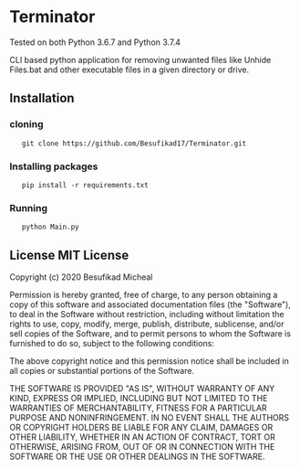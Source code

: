 # Terminator

Tested on both Python 3.6.7 and Python 3.7.4

CLI based python application for removing unwanted files like Unhide Files.bat and other executable files in a given directory or drive.

## Installation
 
### cloning 
```buildoutcfg
   git clone https://github.com/Besufikad17/Terminator.git
```

### Installing packages
```buildoutcfg
   pip install -r requirements.txt
```

### Running
```buildoutcfg
   python Main.py
```
## License MIT License

Copyright (c) 2020 Besufikad Micheal

Permission is hereby granted, free of charge, to any person obtaining a copy
of this software and associated documentation files (the "Software"), to deal
in the Software without restriction, including without limitation the rights
to use, copy, modify, merge, publish, distribute, sublicense, and/or sell
copies of the Software, and to permit persons to whom the Software is
furnished to do so, subject to the following conditions:

The above copyright notice and this permission notice shall be included in all
copies or substantial portions of the Software.

THE SOFTWARE IS PROVIDED "AS IS", WITHOUT WARRANTY OF ANY KIND, EXPRESS OR
IMPLIED, INCLUDING BUT NOT LIMITED TO THE WARRANTIES OF MERCHANTABILITY,
FITNESS FOR A PARTICULAR PURPOSE AND NONINFRINGEMENT. IN NO EVENT SHALL THE
AUTHORS OR COPYRIGHT HOLDERS BE LIABLE FOR ANY CLAIM, DAMAGES OR OTHER
LIABILITY, WHETHER IN AN ACTION OF CONTRACT, TORT OR OTHERWISE, ARISING FROM,
OUT OF OR IN CONNECTION WITH THE SOFTWARE OR THE USE OR OTHER DEALINGS IN THE
SOFTWARE.

